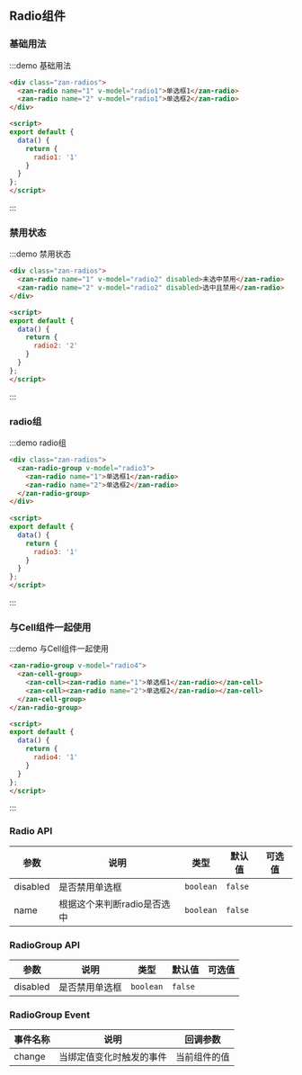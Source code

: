 <style>
@component-namespace demo {
  @b radio {
    .zan-radios {
      padding: 0 20px;

      .zan-radio {
        margin: 10px 0;
      }
    }
  }
}
</style>

<script>
export default {
  data() {
    return {
      radio1: '1',
      radio2: '2',
      radio3: '1',
      radio4: '1'
    };
  }
};
</script>

## Radio组件

### 基础用法

:::demo 基础用法
```html
<div class="zan-radios">
  <zan-radio name="1" v-model="radio1">单选框1</zan-radio>
  <zan-radio name="2" v-model="radio1">单选框2</zan-radio>
</div>

<script>
export default {
  data() {
    return {
      radio1: '1'
    }
  }
};
</script>
```
:::

### 禁用状态

:::demo 禁用状态
```html
<div class="zan-radios">
  <zan-radio name="1" v-model="radio2" disabled>未选中禁用</zan-radio>
  <zan-radio name="2" v-model="radio2" disabled>选中且禁用</zan-radio>
</div>

<script>
export default {
  data() {
    return {
      radio2: '2'
    }
  }
};
</script>
```
:::

### radio组

:::demo radio组
```html
<div class="zan-radios">
  <zan-radio-group v-model="radio3">
    <zan-radio name="1">单选框1</zan-radio>
    <zan-radio name="2">单选框2</zan-radio>
  </zan-radio-group>
</div>
  
<script>
export default {
  data() {
    return {
      radio3: '1'
    }
  }
};
</script>
```
:::

### 与Cell组件一起使用

:::demo 与Cell组件一起使用
```html
<zan-radio-group v-model="radio4">
  <zan-cell-group>
    <zan-cell><zan-radio name="1">单选框1</zan-radio></zan-cell>
    <zan-cell><zan-radio name="2">单选框2</zan-radio></zan-cell>
  </zan-cell-group>
</zan-radio-group>

<script>
export default {
  data() {
    return {
      radio4: '1'
    }
  }
};
</script>
```
:::

### Radio API

| 参数       | 说明      | 类型       | 默认值       | 可选值       |
|-----------|-----------|-----------|-------------|-------------|
| disabled | 是否禁用单选框 | `boolean`  | `false` |   |
| name | 根据这个来判断radio是否选中 | `boolean`  | `false` |   |

### RadioGroup API

| 参数       | 说明      | 类型       | 默认值       | 可选值       |
|-----------|-----------|-----------|-------------|-------------|
| disabled | 是否禁用单选框 | `boolean`  | `false` |   |

### RadioGroup Event

| 事件名称       | 说明      | 回调参数 |
|-----------|-----------|-----------|
| change | 当绑定值变化时触发的事件 | 当前组件的值 |
